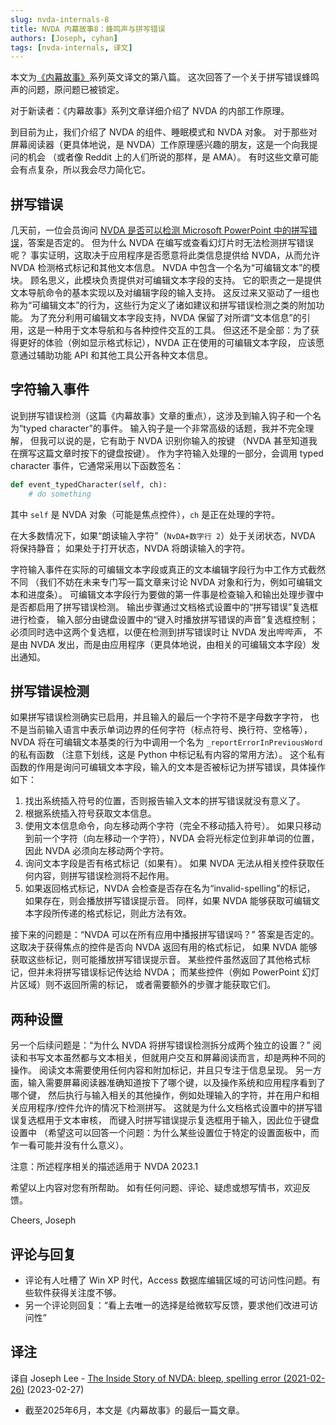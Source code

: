 ```yaml
---
slug: nvda-internals-8
title: NVDA 内幕故事8：蜂鸣声与拼写错误
authors: [Joseph, cyhan]
tags: [nvda-internals, 译文]
---
```


本文为[《内幕故事》][1]系列英文译文的第八篇。
这次回答了一个关于拼写错误蜂鸣声的问题，原问题已被锁定。

对于新读者：《内幕故事》系列文章详细介绍了 NVDA 的内部工作原理。

<!-- truncate -->

到目前为止，我们介绍了 NVDA 的组件、睡眠模式和 NVDA 对象。
对于那些对屏幕阅读器（更具体地说，是 NVDA）工作原理感兴趣的朋友，这是一个向我提问的机会
（或者像 Reddit 上的人们所说的那样，是 AMA）。
有时这些文章可能会有点复杂，所以我会尽力简化它。


## 拼写错误

几天前，一位会员询问 [NVDA 是否可以检测 Microsoft PowerPoint 中的拼写错误][3]，答案是否定的。
但为什么 NVDA 在编写或查看幻灯片时无法检测拼写错误呢？
事实证明，这取决于应用程序是否愿意将此类信息提供给 NVDA，从而允许 NVDA 检测格式标记和其他文本信息。
NVDA 中包含一个名为“可编辑文本”的模块。
顾名思义，此模块负责提供对可编辑文本字段的支持。
它的职责之一是提供文本导航命令的基本实现以及对编辑字段的输入支持。
这反过来又驱动了一组也称为“可编辑文本”的行为，这些行为定义了诸如建议和拼写错误检测之类的附加功能。
为了充分利用可编辑文本字段支持，NVDA 保留了对所谓“文本信息”的引用，这是一种用于文本导航和与各种控件交互的工具。
但这还不是全部：为了获得更好的体验（例如显示格式标记），NVDA 正在使用的可编辑文本字段，
应该愿意通过辅助功能 API 和其他工具公开各种文本信息。


## 字符输入事件

说到拼写错误检测（这篇《内幕故事》文章的重点），这涉及到输入钩子和一个名为“typed character”的事件。
输入钩子是一个非常高级的话题，我并不完全理解，
但我可以说的是，它有助于 NVDA 识别你输入的按键
（NVDA 甚至知道我在撰写这篇文章时按下的键盘按键）。
作为字符输入处理的一部分，会调用 typed character 事件，它通常采用以下函数签名：

```python
def event_typedCharacter(self, ch):
    # do something
```

其中 `self` 是 NVDA 对象（可能是焦点控件），`ch` 是正在处理的字符。

在大多数情况下，如果“朗读输入字符”（`NvDA+数字行 2`）处于关闭状态，NVDA 将保持静音；
如果处于打开状态，NVDA 将朗读输入的字符。

字符输入事件在实际的可编辑文本字段或真正的文本编辑字段行为中工作方式截然不同
（我们不妨在未来专门写一篇文章来讨论 NVDA 对象和行为，例如可编辑文本和进度条）。
可编辑文本字段行为要做的第一件事是检查输入和输出处理步骤中是否都启用了拼写错误检测。
输出步骤通过文档格式设置中的“拼写错误”复选框进行检查，
输入部分由键盘设置中的“键入时播放拼写错误的声音”复选框控制；
必须同时选中这两个复选框，以便在检测到拼写错误时让 NVDA 发出哔哔声，
不是由 NVDA 发出，而是由应用程序（更具体地说，由相关的可编辑文本字段）发出通知。


## 拼写错误检测

如果拼写错误检测确实已启用，并且输入的最后一个字符不是字母数字字符，
也不是当前输入语言中表示单词边界的任何字符（标点符号、换行符、空格等），
NVDA 将在可编辑文本基类的行为中调用一个名为 `_reportErrorInPreviousWord` 的私有函数
（注意下划线，这是 Python 中标记私有内容的常用方法）。
这个私有函数的作用是询问可编辑文本字段，输入的文本是否被标记为拼写错误，具体操作如下：

1. 找出系统插入符号的位置，否则报告输入文本的拼写错误就没有意义了。
1. 根据系统插入符号获取文本信息。
1. 使用文本信息命令，向左移动两个字符（完全不移动插入符号）。
    如果只移动到前一个字符（向左移动一个字符），NVDA 会将光标定位到非单词的位置，
    因此 NVDA 必须向左移动两个字符。
1. 询问文本字段是否有格式标记（如果有）。
    如果 NVDA 无法从相关控件获取任何内容，则拼写错误检测将不起作用。
1. 如果返回格式标记，NVDA 会检查是否存在名为“invalid-spelling”的标记，
    如果存在，则会播放拼写错误提示音。
    同样，如果 NVDA 能够获取可编辑文本字段所传递的格式标记，则此方法有效。

接下来的问题是：“NVDA 可以在所有应用中播报拼写错误吗？” 答案是否定的。
这取决于获得焦点的控件是否向 NVDA 返回有用的格式标记，
如果 NVDA 能够获取这些标记，则可能播放拼写错误提示音。
某些控件虽然返回了其他格式标记，但并未将拼写错误标记传达给 NVDA；
而某些控件（例如 PowerPoint 幻灯片区域）则不返回所需的标记，
或者需要额外的步骤才能获取它们。


## 两种设置

另一个后续问题是：“为什么 NVDA 将拼写错误检测拆分成两个独立的设置？”
阅读和书写文本虽然都与文本相关，但就用户交互和屏幕阅读而言，却是两种不同的操作。
阅读文本需要使用任何内容和附加标记，并且只专注于信息呈现。
另一方面，输入需要屏幕阅读器准确知道按下了哪个键，以及操作系统和应用程序看到了哪个键，
然后执行与输入相关的其他操作，例如处理输入的字符，并在用户和相关应用程序/控件允许的情况下检测拼写。
这就是为什么文档格式设置中的拼写错误复选框用于文本审核，
而键入时拼写错误提示复选框用于输入，因此位于键盘设置中
（希望这可以回答一个问题：为什么某些设置位于特定的设置面板中，而乍一看可能并没有什么意义）。

注意：所述程序相关的描述适用于 NVDA 2023.1

希望以上内容对您有所帮助。
如有任何问题、评论、疑虑或想写情书，欢迎反馈。

Cheers,
Joseph


## 评论与回复

- 评论有人吐槽了 Win XP 时代，Access 数据库编辑区域的可访问性问题。有些软件获得关注度不够。
- 另一个评论则回复：“看上去唯一的选择是给微软写反馈，要求他们改进可访问性”


## 译注

译自 Joseph Lee - [The Inside Story of NVDA: bleep, spelling error (2021-02-26)][2]
(2023-02-27)

- 截至2025年6月，本文是《内幕故事》的最后一篇文章。


[1]: https://nvdacn.com/index.php/tag/NVDA-%E5%86%85%E5%B9%95%E6%95%85%E4%BA%8B/
[2]: https://nvda.groups.io/g/nvda/topic/97259430#103929
[3]: https://nvda.groups.io/g/nvda/topic/97219888#msg103867
